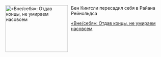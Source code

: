 <!--2025-07-09 10:15:02-->
<div class="yb">
  <div class="rss kino_kino"><a href="https://www.kino-teatr.ru/kino/art/tv/4067/" title="«Вне/себя»: Отдав концы, не умираем насовсем"><img src="https://www.kino-teatr.ru/art/7/6/4067/poster.jpg" width="196" height="147" align="left" hspace="5" style="margin: 0px 10px 0px 5px" alt="«Вне/себя»: Отдав концы, не умираем насовсем"/></a>Бен Кингсли пересадил себя в Райана Рейнольдса <p class="titl"><a href="https://www.kino-teatr.ru/kino/art/tv/4067/">«Вне/себя»: Отдав концы, не умираем насовсем</a></p></div>
</div>
